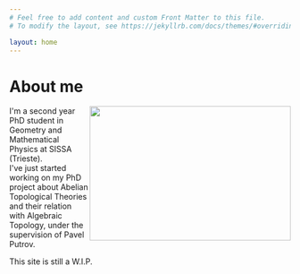 ```yaml
---
# Feel free to add content and custom Front Matter to this file.
# To modify the layout, see https://jekyllrb.com/docs/themes/#overriding-theme-defaults

layout: home
---
```


<h1>About me</h1>
<div>
    <img src="profilePic.JPG"
        align="right"
        width="360"
        height="240"
        style="float">
  <p>I'm a second year PhD student in Geometry and Mathematical Physics at SISSA (Trieste).<br> 
  I've just started working on my PhD project about Abelian Topological Theories and their relation with Algebraic Topology, under the supervision of Pavel Putrov. 
  </p> 
  
  <p>This site is still a W.I.P.</p>

</div>